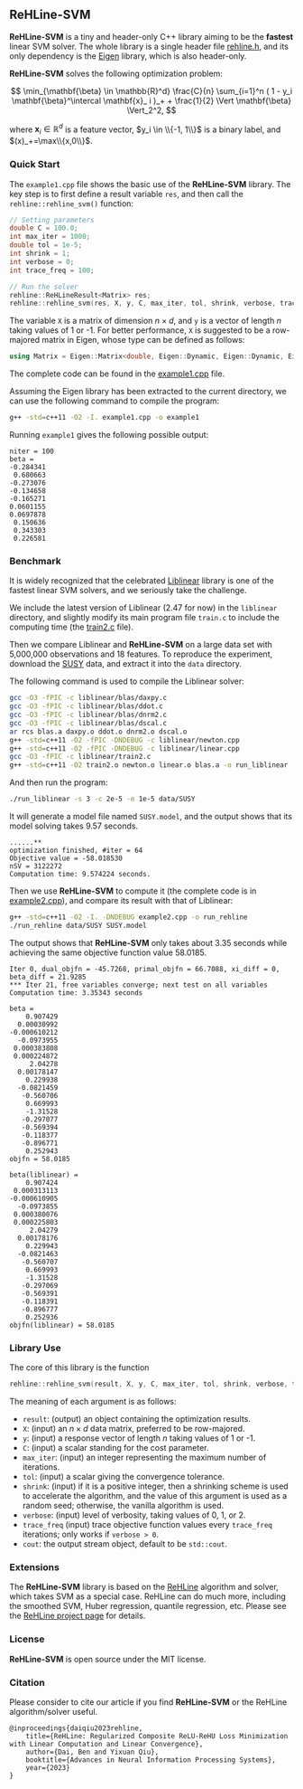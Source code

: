 ## ReHLine-SVM

**ReHLine-SVM** is a tiny and header-only C++ library aiming to be
the **fastest** linear SVM solver. The whole library is a single
header file [rehline.h](rehline.h), and its only dependency is the
[Eigen](https://eigen.tuxfamily.org) library, which is also header-only.

**ReHLine-SVM** solves the following optimization problem:

$$
  \min_{\mathbf{\beta} \in \mathbb{R}^d} \frac{C}{n} \sum_{i=1}^n ( 1 - y_i \mathbf{\beta}^\intercal \mathbf{x}_ i )_+ + \frac{1}{2} \Vert \mathbf{\beta} \Vert_2^2,
$$

where $\mathbf{x}_ i \in \mathbb{R}^d$ is a feature vector, $y_i \in \\{-1, 1\\}$ is a binary label, and $(x)_+=\max\\{x,0\\}$.

### Quick Start

The `example1.cpp` file shows the basic use of the **ReHLine-SVM**
library. The key step is to first define a result variable `res`,
and then call the `rehline::rehline_svm()` function:

```cpp
// Setting parameters
double C = 100.0;
int max_iter = 1000;
double tol = 1e-5;
int shrink = 1;
int verbose = 0;
int trace_freq = 100;

// Run the solver
rehline::ReHLineResult<Matrix> res;
rehline::rehline_svm(res, X, y, C, max_iter, tol, shrink, verbose, trace_freq);
```

The variable `X` is a matrix of dimension $n\times d$, and `y`
is a vector of length $n$ taking values of 1 or -1.
For better performance, `X` is suggested to be a row-majored matrix
in Eigen, whose type can be defined as follows:

```cpp
using Matrix = Eigen::Matrix<double, Eigen::Dynamic, Eigen::Dynamic, Eigen::RowMajor>;
```

The complete code can be found in the [example1.cpp](example1.cpp) file.

Assuming the Eigen library has been extracted to the current directory,
we can use the following command to compile the program:

```bash
g++ -std=c++11 -O2 -I. example1.cpp -o example1
```

Running `example1` gives the following possible output:

```
niter = 100
beta =
-0.284341
 0.680663
-0.273076
-0.134658
-0.165271
0.0601155
0.0697878
 0.150636
 0.343303
 0.226581
```

### Benchmark

It is widely recognized that the celebrated
[Liblinear](https://www.csie.ntu.edu.tw/~cjlin/liblinear/) library
is one of the fastest linear SVM solvers,
and we seriously take the challenge.

We include the latest version of Liblinear (2.47 for now) in the
`liblinear` directory, and slightly modify its main program file
`train.c` to include the computing time
(the [train2.c](liblinear/train2.c) file).

Then we compare Liblinear and **ReHLine-SVM** on a large data set with
5,000,000 observations and 18 features. To reproduce the experiment,
download the [SUSY](https://www.csie.ntu.edu.tw/~cjlin/libsvmtools/datasets/binary/SUSY.xz) data,
and extract it into the `data` directory.

The following command is used to compile the Liblinear solver:

```bash
gcc -O3 -fPIC -c liblinear/blas/daxpy.c
gcc -O3 -fPIC -c liblinear/blas/ddot.c
gcc -O3 -fPIC -c liblinear/blas/dnrm2.c
gcc -O3 -fPIC -c liblinear/blas/dscal.c
ar rcs blas.a daxpy.o ddot.o dnrm2.o dscal.o
g++ -std=c++11 -O2 -fPIC -DNDEBUG -c liblinear/newton.cpp
g++ -std=c++11 -O2 -fPIC -DNDEBUG -c liblinear/linear.cpp
gcc -O3 -fPIC -c liblinear/train2.c
g++ -std=c++11 -O2 train2.o newton.o linear.o blas.a -o run_liblinear
```

And then run the program:

```bash
./run_liblinear -s 3 -c 2e-5 -e 1e-5 data/SUSY
```

It will generate a model file named `SUSY.model`, and the output
shows that its model solving takes 9.57 seconds.

```
......**
optimization finished, #iter = 64
Objective value = -58.018530
nSV = 3122272
Computation time: 9.574224 seconds.
```

Then we use **ReHLine-SVM** to compute it
(the complete code is in [example2.cpp](example2.cpp)),
and compare its result with
that of Liblinear:

```bash
g++ -std=c++11 -O2 -I. -DNDEBUG example2.cpp -o run_rehline
./run_rehline data/SUSY SUSY.model
```

The output shows that **ReHLine-SVM** only takes about 3.35 seconds
while achieving the same objective function value 58.0185.

```
Iter 0, dual_objfn = -45.7268, primal_objfn = 66.7088, xi_diff = 0, beta_diff = 21.9285
*** Iter 21, free variables converge; next test on all variables
Computation time: 3.35343 seconds

beta =
    0.907429
  0.00030992
-0.000610212
  -0.0973955
 0.000383808
 0.000224872
     2.04278
  0.00178147
    0.229938
  -0.0821459
   -0.560706
    0.669993
    -1.31528
   -0.297077
   -0.569394
   -0.118377
   -0.896771
    0.252943
objfn = 58.0185

beta(liblinear) =
    0.907424
 0.000313113
-0.000610905
  -0.0973855
 0.000380076
 0.000225803
     2.04279
  0.00178176
    0.229943
  -0.0821463
   -0.560707
    0.669993
    -1.31528
   -0.297069
   -0.569391
   -0.118391
   -0.896777
    0.252936
objfn(liblinear) = 58.0185
```

### Library Use

The core of this library is the function

```cpp
rehline::rehline_svm(result, X, y, C, max_iter, tol, shrink, verbose, trace_freq, cout)
```

The meaning of each argument is as follows:

- `result`: (output) an object containing the optimization results.
- `X`: (input) an $n\times d$ data matrix, preferred to be row-majored.
- `y`: (input) a response vector of length $n$ taking values of 1 or -1.
- `C`: (input) a scalar standing for the cost parameter.
- `max_iter`: (input) an integer representing the maximum number of iterations.
- `tol`: (input) a scalar giving the convergence tolerance.
- `shrink`: (input) if it is a positive integer, then a shrinking scheme is used to accelerate the algorithm, and the value of this argument is used as a random seed; otherwise, the vanilla algorithm is used.
- `verbose`: (input) level of verbosity, taking values of 0, 1, or 2.
- `trace_freq` (input) trace objective function values every `trace_freq` iterations; only works if `verbose > 0`.
- `cout`: the output stream object, default to be `std::cout`.

### Extensions

The **ReHLine-SVM** library is based on the
[ReHLine](https://rehline.github.io/) algorithm and solver, which takes SVM
as a special case. ReHLine can do much more, including the smoothed SVM,
Huber regression, quantile regression, etc. Please see the
[ReHLine project page](https://rehline.github.io/) for details.

### License

**ReHLine-SVM** is open source under the MIT license.

### Citation

Please consider to cite our article if you find **ReHLine-SVM** or
the ReHLine algorithm/solver useful.

```
@inproceedings{daiqiu2023rehline,
    title={ReHLine: Regularized Composite ReLU-ReHU Loss Minimization with Linear Computation and Linear Convergence},
    author={Dai, Ben and Yixuan Qiu},
    booktitle={Advances in Neural Information Processing Systems},
    year={2023}
}
```
